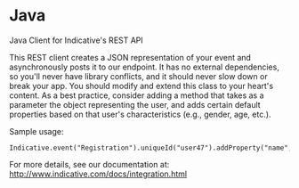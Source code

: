 Java
====

Java Client for Indicative's REST API

This REST client creates a JSON representation of your event and asynchronously posts it to our endpoint.  It has no external dependencies, so you'll never have library conflicts, and it should never slow down or break your app.  You should modify and extend this class to your heart's content.  As a best practice, consider adding a method that takes as a parameter the object representing the user, and adds certain default properties based on that user's characteristics (e.g., gender, age, etc.).

Sample usage: 

    Indicative.event("Registration").uniqueId("user47").addProperty("name","value").done();

For more details, see our documentation at: http://www.indicative.com/docs/integration.html

